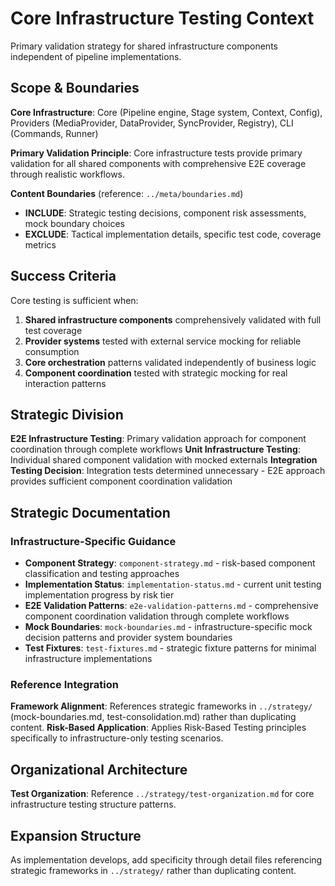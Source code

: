 # Core Infrastructure Testing Context

Primary validation strategy for shared infrastructure components independent of pipeline implementations.

## Scope & Boundaries

**Core Infrastructure**: Core (Pipeline engine, Stage system, Context, Config), Providers (MediaProvider, DataProvider, SyncProvider, Registry), CLI (Commands, Runner)

**Primary Validation Principle**: Core infrastructure tests provide primary validation for all shared components with comprehensive E2E coverage through realistic workflows.

**Content Boundaries** (reference: `../meta/boundaries.md`)
- **INCLUDE**: Strategic testing decisions, component risk assessments, mock boundary choices
- **EXCLUDE**: Tactical implementation details, specific test code, coverage metrics

## Success Criteria

Core testing is sufficient when:
1. **Shared infrastructure components** comprehensively validated with full test coverage
2. **Provider systems** tested with external service mocking for reliable consumption
3. **Core orchestration** patterns validated independently of business logic
4. **Component coordination** tested with strategic mocking for real interaction patterns

## Strategic Division

**E2E Infrastructure Testing**: Primary validation approach for component coordination through complete workflows
**Unit Infrastructure Testing**: Individual shared component validation with mocked externals
**Integration Testing Decision**: Integration tests determined unnecessary - E2E approach provides sufficient component coordination validation

## Strategic Documentation

### Infrastructure-Specific Guidance
- **Component Strategy**: `component-strategy.md` - risk-based component classification and testing approaches
- **Implementation Status**: `implementation-status.md` - current unit testing implementation progress by risk tier
- **E2E Validation Patterns**: `e2e-validation-patterns.md` - comprehensive component coordination validation through complete workflows
- **Mock Boundaries**: `mock-boundaries.md` - infrastructure-specific mock decision patterns and provider system boundaries
- **Test Fixtures**: `test-fixtures.md` - strategic fixture patterns for minimal infrastructure implementations

### Reference Integration
**Framework Alignment**: References strategic frameworks in `../strategy/` (mock-boundaries.md, test-consolidation.md) rather than duplicating content.
**Risk-Based Application**: Applies Risk-Based Testing principles specifically to infrastructure-only testing scenarios.

## Organizational Architecture

**Test Organization**: Reference `../strategy/test-organization.md` for core infrastructure testing structure patterns.

## Expansion Structure

As implementation develops, add specificity through detail files referencing strategic frameworks in `../strategy/` rather than duplicating content.
